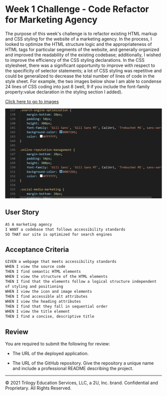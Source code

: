 # Week 1 Challenge - Code Refactor for Marketing Agency

The purpose of this week's challenge is to refactor existing HTML markup and CSS styling for the website of a marketing agency. In the process, I looked to optimize the HTML structure logic and the appropriateness of HTML tags for particular segments of the website, and generally organized and improved the readability of the existing codebase; additionally, I wished to improve the efficiency of the CSS styling declarations. In the CSS stylesheet, there was a significant opportunity to improve with respect to the specificity of selector statements; a lot of CSS styling was repetitive and could be generalized to decrease the total number of lines of code in the style sheet. For example, the two images below show I am able to condense 24 lines of CSS coding into just 8 (well, 9 if you include the font-family property:value declaration in the <body> styling section I added).

[Click here to go to images](/assets/images/)
  
 ![CSS styling before changes](/assets/images/css-pre.PNG)

## User Story

```
AS A marketing agency
I WANT a codebase that follows accessibility standards
SO THAT our site is optimized for search engines
```

## Acceptance Criteria

```
GIVEN a webpage that meets accessibility standards
WHEN I view the source code
THEN I find semantic HTML elements
WHEN I view the structure of the HTML elements
THEN I find that the elements follow a logical structure independent of styling and positioning
WHEN I view the icon and image elements
THEN I find accessible alt attributes
WHEN I view the heading attributes
THEN I find that they fall in sequential order
WHEN I view the title element
THEN I find a concise, descriptive title
```

## Review

You are required to submit the following for review:

* The URL of the deployed application.

* The URL of the GitHub repository. Give the repository a unique name and include a professional README describing the project.

- - -
© 2021 Trilogy Education Services, LLC, a 2U, Inc. brand. Confidential and Proprietary. All Rights Reserved.
